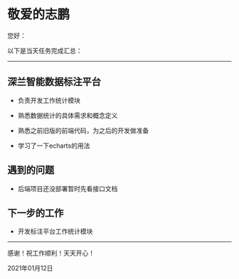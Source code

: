 <!--
 * @Author: your name
 * @Date: 2021-01-12 17:25:16
 * @LastEditTime: 2021-01-12 21:34:33
 * @LastEditors: Please set LastEditors
 * @Description: In User Settings Edit
 * @FilePath: \Front-end-Learning\simon工作汇报\202101\12日报.md
-->

# 敬爱的志鹏

您好：

以下是当天任务完成汇总：

---

## 深兰智能数据标注平台

- 负责开发工作统计模块

- 熟悉数据统计的具体需求和概念定义

- 熟悉之前旧版的前端代码，为之后的开发做准备

- 学习了一下echarts的用法

## 遇到的问题

- 后端项目还没部署暂时先看接口文档

## 下一步的工作

- 开发标注平台工作统计模块

---
感谢！祝工作顺利！天天开心！

2021年01月12日
